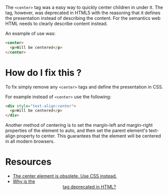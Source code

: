 The `<center>` tag was a easy way to quickly center children in under it. The tag, however, was deprecated in HTML5 with the reasoning that it defines the presentation instead of describing the content. For the semantics web HTML needs to clearly describe content instead.

An example of use was:

```html
<center>
  <p>Will be centered</p>
</center>
```

# How do I fix this ?

To fix simply remove any `<center>` tags and define the presentation in CSS.

For example instead of `<center>` use the following:

```html
<div style="text-align:center">
  <p>Will be centered</p>
</div>
```

Another method of centering is to set the margin-left and margin-right properties of the element to auto, and then set the parent element's text-align property to center. This guarantees that the element will be centered in all modern browsers.

# Resources

* [The center element is obsolete. Use CSS instead.](http://help.simplytestable.com/errors/html-validation/the-x-element-is-obsolete-use-css-instead/the-center-element-is-obsolete-use-css-instead/)
* [Why is the <center> tag deprecated in HTML?](http://stackoverflow.com/questions/1798817/why-is-the-center-tag-deprecated-in-html)
